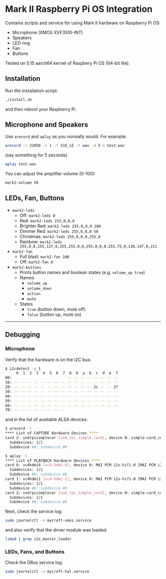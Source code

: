 # Mark II Raspberry Pi OS Integration

Contains scripts and service for using Mark II hardware on Raspberry Pi OS:

* Microphone (XMOS XVF3510-INT)
* Speakers
* LED ring
* Fan
* Buttons

Tested on 5.15 aarch64 kernel of Raspbery Pi OS (64-bit lite).


## Installation

Run the installation script:

``` sh
./install.sh
```

and then reboot your Raspberry Pi.


## Microphone and Speakers

Use `arecord` and `aplay` as you normally would. For example:

``` sh
arecord -r 22050 -c 1 -f S16_LE -t wav -d 5 > test.wav
```

(say something for 5 seconds)

``` sh
aplay test.wav
```

You can adjust the amplifier volume (0-100):

``` sh
mark2-volume 50
```


## LEDs, Fan, Buttons

* `mark2-leds`
    * Off: `mark2-leds 0`
    * Red: `mark2-leds 255,0,0,0`
    * Brighter Red: `mark2-leds 255,0,0,0 100`
    * Dimmer Red: `mark2-leds 255,0,0,0 50`
    * Christmas: `mark2-leds 255,0,0,0,255,0`
    * Rainbow: `mark2-leds 255,0,0,255,127,0,255,255,0,0,255,0,0,0,255,75,0,130,147,0,211`
* `mark2-fan`
    * Full blast: `mark2-fan 100`
    * Off: `mark2-fan 0`
* `mark2-buttons`
    * Prints button names and boolean states (e.g. `volume_up true`)
    * Names
        * `volume_up`
        * `volume_down`
        * `action`
        * `mute`
    * States
        * `true` (button down, mute off)
        * `false` (button up, mute on)

---


## Debugging


### Microphone

Verify that the hardware is on the I2C bus:

``` sh
$ i2cdetect -y 1
     0  1  2  3  4  5  6  7  8  9  a  b  c  d  e  f
00:                         -- -- -- -- -- -- -- -- 
10: -- -- -- -- -- -- -- -- -- -- -- -- -- -- -- -- 
20: -- -- -- -- -- -- -- -- -- -- -- -- 2c -- -- 2f 
30: -- -- -- -- -- -- -- -- -- -- -- -- -- -- -- -- 
40: -- -- -- -- -- -- -- -- -- -- -- -- -- -- -- -- 
50: -- -- -- -- -- -- -- -- -- -- -- -- -- -- -- -- 
60: -- -- -- -- -- -- -- -- -- -- -- -- -- -- -- -- 
70: -- -- -- -- -- -- -- -- 
```

and in the list of available ALSA devices:

``` sh
$ arecord -l
**** List of CAPTURE Hardware Devices ****
card 2: sndrpisimplecar [snd_rpi_simple_card], device 0: simple-card_codec_link snd-soc-dummy-dai-0 [simple-card_codec_link snd-soc-dummy-dai-0]
  Subdevices: 1/1
  Subdevice #0: subdevice #0
```

``` sh
$ aplay -l
**** List of PLAYBACK Hardware Devices ****
card 0: vc4hdmi0 [vc4-hdmi-0], device 0: MAI PCM i2s-hifi-0 [MAI PCM i2s-hifi-0]
  Subdevices: 1/1
  Subdevice #0: subdevice #0
card 1: vc4hdmi1 [vc4-hdmi-1], device 0: MAI PCM i2s-hifi-0 [MAI PCM i2s-hifi-0]
  Subdevices: 1/1
  Subdevice #0: subdevice #0
card 2: sndrpisimplecar [snd_rpi_simple_card], device 0: simple-card_codec_link snd-soc-dummy-dai-0 [simple-card_codec_link snd-soc-dummy-dai-0]
  Subdevices: 1/1
  Subdevice #0: subdevice #0
```

Next, check the service log:

``` sh
sudo journalctl -u mycroft-xmos.service
```

and also verify that the driver module was loaded:

``` sh
lsmod | grep i2s_master_loader
```


### LEDs, Fans, and Buttons

Check the DBus service log:

``` sh
sudo journalctl -u mycroft-hal.service
```
